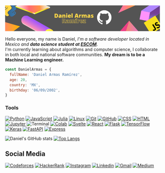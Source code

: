 ![GitHub Header](images/header2.png)

Hello everyone, my name is Daniel, *I'm a software developer located in Mexico and **data science student at [ESCOM](https://www.escom.ipn.mx/)***.      
I'm currently learning about algorithms and computer science, I collaborate in both local and national software communities. **My dream is to be a Machine Learning engineer.**
```javascript
const DanielArmas = {
  fullName: 'Daniel Armas Ramírez',
  age: 20,
  country: 'MX',
  birthday: '06/09/2002',
}
```
### Tools
[![Python](https://img.shields.io/badge/-Python-blue?logo=python&logoColor=yellow&style=for-the-badge)](https://www.python.org/)
[![JavaScript](https://img.shields.io/badge/-JavaScript-yellow?logo=javascript&logoColor=black&style=for-the-badge)](https://developer.mozilla.org/es/docs/Web/JavaScript)
[![Julia](https://img.shields.io/badge/-Julia-9558B2?logo=julia&logoColor=white&style=for-the-badge)](https://julialang.org/)
[![Linux](https://img.shields.io/badge/-Linux-FCC624?logo=linux&logoColor=black&style=for-the-badge)](https://www.linux.org/)
[![Git](https://img.shields.io/badge/-Git-F05032?logo=git&logoColor=white&style=for-the-badge)](https://git-scm.com/)
[![GitHub](https://img.shields.io/badge/-GitHub-181717?logo=github&logoColor=white&style=for-the-badge)](https://github.com/home)
[![CSS](https://img.shields.io/badge/-CSS-1572B6?logo=css3&logoColor=white&style=for-the-badge)](https://developer.mozilla.org/es/docs/Web/CSS)
[![HTML](https://img.shields.io/badge/-HTML-E34F26?logo=html5&logoColor=white&style=for-the-badge)](https://developer.mozilla.org/es/docs/Web/HTML)
[![Jupyter](https://img.shields.io/badge/-Jupyter-F37626?logo=jupyter&logoColor=white&style=for-the-badge)](https://jupyter.org/)
![Terminal](https://img.shields.io/badge/-Terminal-4D4D4D?logo=windows-terminal&logoColor=white&style=for-the-badge)
[![Colab](https://img.shields.io/badge/-Colab-F9AB00?logo=google-colab&logoColor=white&style=for-the-badge)](https://colab.research.google.com/notebooks/welcome.ipynb)
[![Svelte](https://img.shields.io/badge/-Svelte-FF3E00?logo=svelte&logoColor=white&style=for-the-badge)](https://svelte.dev/)
[![React](https://img.shields.io/badge/-React-61DAFB?logo=react&logoColor=black&style=for-the-badge)](https://reactjs.org/)
[![Flask](https://img.shields.io/badge/-Flask-000000?logo=flask&logoColor=white&style=for-the-badge)](https://flask.palletsprojects.com/en/2.0.x/#)
[![TensorFlow](https://img.shields.io/badge/-TensorFlow-FF6F00?logo=tensorflow&logoColor=white&style=for-the-badge)](https://www.tensorflow.org/)
[![Keras](https://img.shields.io/badge/-Keras-D00000?logo=keras&logoColor=white&style=for-the-badge)](https://keras.io/)
[![FastAPI](https://shields.io/badge/-FastAPI-009688?logo=fastapi&logoColor=white&style=for-the-badge)](https://fastapi.tiangolo.com/)
[![Express](https://shields.io/badge/-Express-000000?logo=express&logoColor=white&style=for-the-badge)](https://expressjs.com/es/)

![Daniel's GitHub stats](https://github-readme-stats.vercel.app/api?username=daniel692a&show_icons=true&theme=synthwave)
[![Top Langs](https://github-readme-stats.vercel.app/api/top-langs/?username=daniel692a&layout=compact&theme=synthwave)](https://github.com/anuraghazra/github-readme-stats)

## Social Media
[![Codeforces](https://shields.io/badge/-Codeforces-1990CE?logo=codeforces&logoColor=white&style=for-the-badge)](https://codeforces.com/profile/daniel692a)
[![HackerRank](https://shields.io/badge/-HackerRank-00EA64?logo=hackerrank&logoColor=white&style=for-the-badge)](https://www.hackerrank.com/daniel692a)
[![Instagram](https://shields.io/badge/-Instagram-E4405F?logo=instagram&logoColor=white&style=for-the-badge)](https://www.instagram.com/darmasrmz)
[![Linkedin](https://shields.io/badge/-LinkedIn-0A66C2?logo=linkedin&logoColor=white&style=for-the-badge)](https://www.linkedin.com/in/danielarmasrmz/)
[![Gmail](https://img.shields.io/badge/Gmail-D14836?style=for-the-badge&logo=Gmail&logoColor=white)](mailto:daniel62armas@gmail.com)
[![Medium](https://shields.io/badge/-Medium-000000?logo=medium&logoColor=white&style=for-the-badge)](https://daniel692a.medium.com/)
